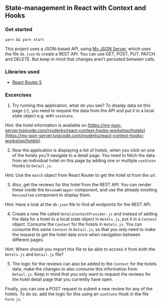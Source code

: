 ## State-management in React with Context and Hooks

### Get started

```
yarn && yarn start
```

This project uses a JSON-based API, using [My JSON Server](https://my-json-server.typicode.com/), which uses the file `db.json` to create a REST API. You can use GET, POST, PUT, PATCH and DELETE. But keep in mind that changes aren't persisted between calls.

### Libraries used

- [React Router 5](https://reactrouter.com/web/guides/quick-start)

### Excercises

1. Try running this application, what do you see? To display data on this page (`/`), you need to request the data from the API and put it in a local state object e.g. with `useState`.

Hint: the hotel information is available on [https://my-json-server.typicode.com/royderks/react-context-hooks-workshop/hotels](https://my-json-server.typicode.com/royderks/react-context-hooks-workshop/hotels).

2. Now the application is displaying a list of hotels, when you click on one of the hotels you'll navigate to a detail page. You need to fetch the data from an individual hotel on this page by adding one or multiple `useState` Hooks to `Detail.js`.

Hint: Use the `match` object from React Router to get the hotel id from the url.

3. Also, get the reviews for this hotel from the REST API. You can render these inside the `ReviewWrapper` component, and use the already exisiting `ReviewItem` component to display them.

Hint: Have a look at the `db.json` file to find all endpoints for the REST API.

4. Create a new file called `HotelsContextProvider.js` and instead of adding the data for a hotel to a local state object in `Hotels.js`, put it in a `Context` object. Consume the `Context` for the hotels in `Hotels.js`. You can consume this same `Context` in `Detail.js`, so that you only need to make the request to get the hotel data once when navigation between different pages.

Hint: Where should you import this file to be able to access it from both the `Hotels.js` and `Detail.js` file?

5. The logic for the reviews can also be added to the `Context` for the hotels data, make the changes to also consume this information from `Detail.js`. Keep in mind that you only want to request the reviews for the hotel detail page that you currently have open.









Finally, you can use a POST request to submit a new review for any of the hotels. To do so, add the logic for this using an `useState` Hook in the file `Form.js`.
    `
